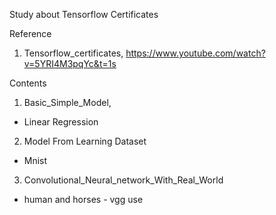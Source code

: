 Study about Tensorflow Certificates

Reference
01. Tensorflow_certificates, https://www.youtube.com/watch?v=5YRI4M3pqYc&t=1s


Contents
01. Basic_Simple_Model, 
- Linear Regression

02. Model From Learning Dataset
- Mnist

03. Convolutional_Neural_network_With_Real_World
- human and horses - vgg use


